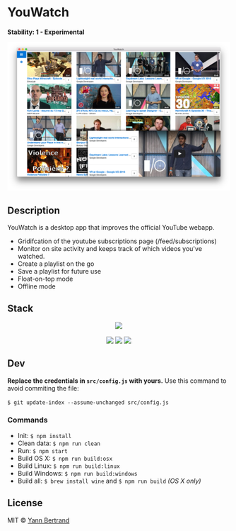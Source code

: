 # YouWatch
**Stability: 1 - Experimental**

![Screenshot](./media/screenshot.png)

## Description
YouWatch is a desktop app that improves the official YouTube webapp.

* Gridifcation of the youtube subscriptions page (/feed/subscriptions)
* Monitor on site activity and keeps track of which videos you've watched.
* Create a playlist on the go
* Save a playlist for future use
* Float-on-top mode
* Offline mode

## Stack

<p align="center">
    <a href="http://electron.atom.io/"><img src="http://svgporn.com/logos/electron.svg" width="75%"></a>
</p>

<p align="center">
    <a href="http://gulpjs.com/"><img src="http://svgporn.com/logos/gulp.svg" width="14%"></a>
    <a href="https://facebook.github.io/react/"><img src="http://svgporn.com/logos/react.svg" width="31%"></a>
    <a href="http://sass-lang.com/"><img src="http://svgporn.com/logos/sass.svg" width="31%"></a>
</p>

## Dev
**Replace the credentials in `src/config.js` with yours.**
Use this command to avoid commiting the file:

`$ git update-index --assume-unchanged src/config.js`

### Commands
* Init: `$ npm install`
* Clean data: `$ npm run clean`
* Run: `$ npm start`
* Build OS X: `$ npm run build:osx`
* Build Linux: `$ npm run build:linux`
* Build Windows: `$ npm run build:windows`
* Build all: `$ brew install wine` and `$ npm run build` *(OS X only)*

## License
MIT © [Yann Bertrand](http://yann-bertrand.fr)
